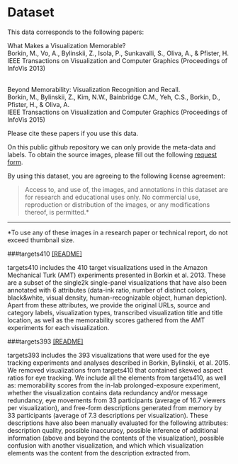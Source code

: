 # Dataset

This data corresponds to the following papers: 

<dl>
What Makes a Visualization Memorable?<br>
Borkin, M., Vo, A., Bylinskii, Z., Isola, P., Sunkavalli, S., Oliva, A., & Pfister, H.<br>
IEEE Transactions on Visualization and Computer Graphics (Proceedings of InfoVis 2013)<br><br>

Beyond Memorability: Visualization Recognition and Recall.<br>
Borkin, M., Bylinskii, Z., Kim, N.W., Bainbridge C.M., Yeh, C.S., Borkin, D., Pfister, H., & Oliva, A.<br>
IEEE Transactions on Visualization and Computer Graphics (Proceedings of InfoVis 2015)<br>
</dl>

Please cite these papers if you use this data.

On this public github repository we can only provide the meta-data and labels.
To obtain the source images, please fill out the following [request form](http://massvis.mit.edu/#data).

By using this dataset, you are agreeing to the following license agreement:
> Access to, and use of, the images, and annotations in this dataset are for research and educational uses only. No commercial use, reproduction or distribution of the images, or any modifications thereof, is permitted.* 

---

*To use any of these images in a research paper or technical report, do not exceed thumbnail size.

###targets410 [[README]](https://github.com/massvis/dataset/blob/master/matlab_files/README_targets410.md)

targets410 includes the 410 target visualizations used in the Amazon Mechanical Turk (AMT) experiments presented in Borkin et al. 2013. These are a subset of the single2k single-panel visualizations that have also been annotated with 6 attributes (data-ink ratio, number of distinct colors, black&white, visual density, human-recognizable object, human depiction). Apart from these attributes, we provide the original URLs, source and category labels, visualization types, transcribed visualization title and title location, as well as the memorability scores gathered from the AMT experiments for each visualization. 

###targets393 [[README]](https://github.com/massvis/dataset/blob/master/matlab_files/README_targets393.md)

targets393 includes the 393 visualizations that were used for the eye tracking experiments and analyses described in Borkin, Bylinskii, et al. 2015. We removed visualizations from targets410 that contained skewed aspect ratios for eye tracking. We include all the elements from targets410, as well as: memorability scores from the in-lab prolonged-exposure experiment, whether the visualization contains data redundancy and/or message redundancy, eye movements from 33 participants (average of 16.7 viewers per visualization), and free-form descriptions generated from memory by 33 participants (average of 7.3 descriptions per visualization). These descriptions have also been manually evaluated for the following attributes: description quality, possible inaccuracy, possible inference of additional information (above and beyond the contents of the visualization), possible confusion with another visualization, and which which visualization elements was the content from the description extracted from.


